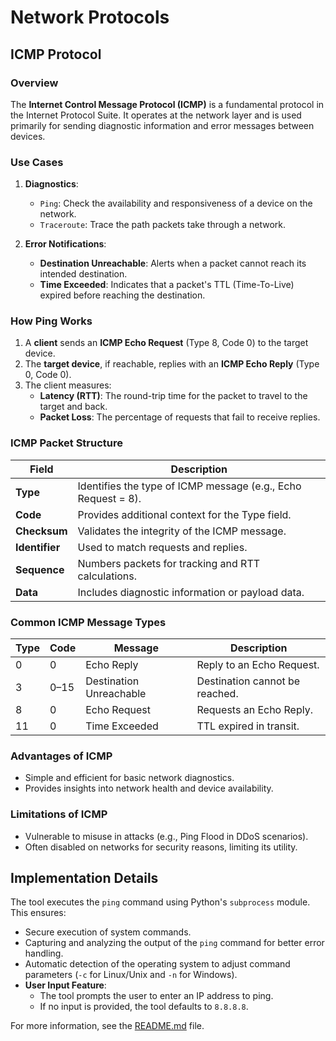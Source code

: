# Network Protocols

## ICMP Protocol

### Overview

The **Internet Control Message Protocol (ICMP)** is a fundamental protocol in the Internet Protocol Suite. It operates at the network layer and is used primarily for sending diagnostic information and error messages between devices.

### Use Cases

1. **Diagnostics**:
   - `Ping`: Check the availability and responsiveness of a device on the network.
   - `Traceroute`: Trace the path packets take through a network.

2. **Error Notifications**:
   - **Destination Unreachable**: Alerts when a packet cannot reach its intended destination.
   - **Time Exceeded**: Indicates that a packet's TTL (Time-To-Live) expired before reaching the destination.

### How Ping Works

1. A **client** sends an **ICMP Echo Request** (Type 8, Code 0) to the target device.
2. The **target device**, if reachable, replies with an **ICMP Echo Reply** (Type 0, Code 0).
3. The client measures:
   - **Latency (RTT)**: The round-trip time for the packet to travel to the target and back.
   - **Packet Loss**: The percentage of requests that fail to receive replies.

### ICMP Packet Structure

| Field           | Description                                                 |
|------------------|-------------------------------------------------------------|
| **Type**         | Identifies the type of ICMP message (e.g., Echo Request = 8).|
| **Code**         | Provides additional context for the Type field.             |
| **Checksum**     | Validates the integrity of the ICMP message.                |
| **Identifier**   | Used to match requests and replies.                         |
| **Sequence**     | Numbers packets for tracking and RTT calculations.          |
| **Data**         | Includes diagnostic information or payload data.            |

### Common ICMP Message Types

| Type | Code | Message                              | Description                     |
|------|------|--------------------------------------|---------------------------------|
| 0    | 0    | Echo Reply                          | Reply to an Echo Request.       |
| 3    | 0–15 | Destination Unreachable             | Destination cannot be reached.  |
| 8    | 0    | Echo Request                        | Requests an Echo Reply.         |
| 11   | 0    | Time Exceeded                       | TTL expired in transit.         |

### Advantages of ICMP

- Simple and efficient for basic network diagnostics.
- Provides insights into network health and device availability.

### Limitations of ICMP

- Vulnerable to misuse in attacks (e.g., Ping Flood in DDoS scenarios).
- Often disabled on networks for security reasons, limiting its utility.

## Implementation Details

The tool executes the `ping` command using Python's `subprocess` module. This ensures:
- Secure execution of system commands.
- Capturing and analyzing the output of the `ping` command for better error handling.
- Automatic detection of the operating system to adjust command parameters (`-c` for Linux/Unix and `-n` for Windows).
- **User Input Feature**:
  - The tool prompts the user to enter an IP address to ping.
  - If no input is provided, the tool defaults to `8.8.8.8`.


For more information, see the [README.md](README.md) file.

